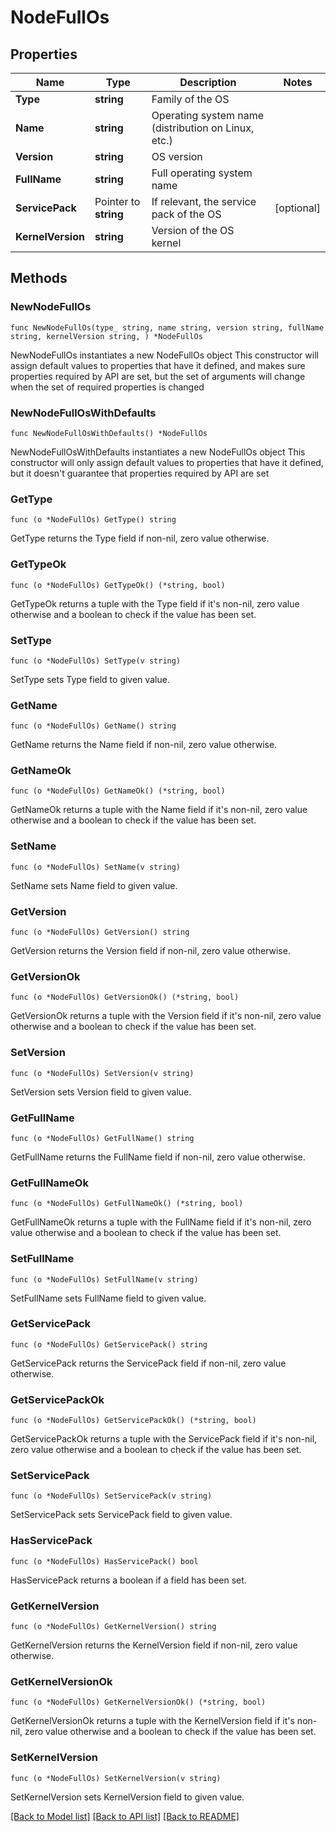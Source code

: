 # NodeFullOs

## Properties

Name | Type | Description | Notes
------------ | ------------- | ------------- | -------------
**Type** | **string** | Family of the OS | 
**Name** | **string** | Operating system name (distribution on Linux, etc.) | 
**Version** | **string** | OS version | 
**FullName** | **string** | Full operating system name | 
**ServicePack** | Pointer to **string** | If relevant, the service pack of the OS | [optional] 
**KernelVersion** | **string** | Version of the OS kernel | 

## Methods

### NewNodeFullOs

`func NewNodeFullOs(type_ string, name string, version string, fullName string, kernelVersion string, ) *NodeFullOs`

NewNodeFullOs instantiates a new NodeFullOs object
This constructor will assign default values to properties that have it defined,
and makes sure properties required by API are set, but the set of arguments
will change when the set of required properties is changed

### NewNodeFullOsWithDefaults

`func NewNodeFullOsWithDefaults() *NodeFullOs`

NewNodeFullOsWithDefaults instantiates a new NodeFullOs object
This constructor will only assign default values to properties that have it defined,
but it doesn't guarantee that properties required by API are set

### GetType

`func (o *NodeFullOs) GetType() string`

GetType returns the Type field if non-nil, zero value otherwise.

### GetTypeOk

`func (o *NodeFullOs) GetTypeOk() (*string, bool)`

GetTypeOk returns a tuple with the Type field if it's non-nil, zero value otherwise
and a boolean to check if the value has been set.

### SetType

`func (o *NodeFullOs) SetType(v string)`

SetType sets Type field to given value.


### GetName

`func (o *NodeFullOs) GetName() string`

GetName returns the Name field if non-nil, zero value otherwise.

### GetNameOk

`func (o *NodeFullOs) GetNameOk() (*string, bool)`

GetNameOk returns a tuple with the Name field if it's non-nil, zero value otherwise
and a boolean to check if the value has been set.

### SetName

`func (o *NodeFullOs) SetName(v string)`

SetName sets Name field to given value.


### GetVersion

`func (o *NodeFullOs) GetVersion() string`

GetVersion returns the Version field if non-nil, zero value otherwise.

### GetVersionOk

`func (o *NodeFullOs) GetVersionOk() (*string, bool)`

GetVersionOk returns a tuple with the Version field if it's non-nil, zero value otherwise
and a boolean to check if the value has been set.

### SetVersion

`func (o *NodeFullOs) SetVersion(v string)`

SetVersion sets Version field to given value.


### GetFullName

`func (o *NodeFullOs) GetFullName() string`

GetFullName returns the FullName field if non-nil, zero value otherwise.

### GetFullNameOk

`func (o *NodeFullOs) GetFullNameOk() (*string, bool)`

GetFullNameOk returns a tuple with the FullName field if it's non-nil, zero value otherwise
and a boolean to check if the value has been set.

### SetFullName

`func (o *NodeFullOs) SetFullName(v string)`

SetFullName sets FullName field to given value.


### GetServicePack

`func (o *NodeFullOs) GetServicePack() string`

GetServicePack returns the ServicePack field if non-nil, zero value otherwise.

### GetServicePackOk

`func (o *NodeFullOs) GetServicePackOk() (*string, bool)`

GetServicePackOk returns a tuple with the ServicePack field if it's non-nil, zero value otherwise
and a boolean to check if the value has been set.

### SetServicePack

`func (o *NodeFullOs) SetServicePack(v string)`

SetServicePack sets ServicePack field to given value.

### HasServicePack

`func (o *NodeFullOs) HasServicePack() bool`

HasServicePack returns a boolean if a field has been set.

### GetKernelVersion

`func (o *NodeFullOs) GetKernelVersion() string`

GetKernelVersion returns the KernelVersion field if non-nil, zero value otherwise.

### GetKernelVersionOk

`func (o *NodeFullOs) GetKernelVersionOk() (*string, bool)`

GetKernelVersionOk returns a tuple with the KernelVersion field if it's non-nil, zero value otherwise
and a boolean to check if the value has been set.

### SetKernelVersion

`func (o *NodeFullOs) SetKernelVersion(v string)`

SetKernelVersion sets KernelVersion field to given value.



[[Back to Model list]](../README.md#documentation-for-models) [[Back to API list]](../README.md#documentation-for-api-endpoints) [[Back to README]](../README.md)


